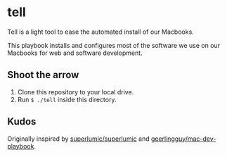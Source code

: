 # tell
Tell is a light tool to ease the automated install of our Macbooks.

This playbook installs and configures most of the software we use on our Macbooks for web and software development.

## Shoot the arrow
1. Clone this repository to your local drive.
1. Run `$ ./tell` inside this directory.
 
## Kudos
Originally inspired by [superlumic/superlumic](https://github.com/superlumic/superlumic) and [geerlingguy/mac-dev-playbook](https://github.com/geerlingguy/mac-dev-playbook).
